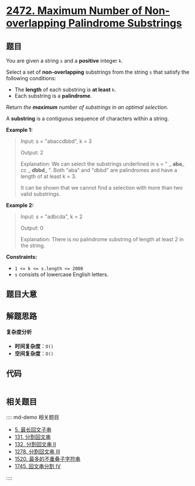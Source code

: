 # [2472. Maximum Number of Non-overlapping Palindrome Substrings](https://leetcode.com/problems/maximum-number-of-non-overlapping-palindrome-substrings/)

## 题目

You are given a string `s` and a **positive** integer `k`.

Select a set of **non-overlapping** substrings from the string `s` that
satisfy the following conditions:

- The **length** of each substring is **at least** `k`.
- Each substring is a **palindrome**.

Return _the **maximum** number of substrings in an optimal selection_.

A **substring** is a contiguous sequence of characters within a string.

**Example 1:**

> Input: s = "abaccdbbd", k = 3
>
> Output: 2
>
> Explanation: We can select the substrings underlined in s = " _ **aba**_ cc _ **dbbd**_ ". Both "aba" and "dbbd" are palindromes and have a length of at least k = 3.
>
> It can be shown that we cannot find a selection with more than two valid substrings.

**Example 2:**

> Input: s = "adbcda", k = 2
>
> Output: 0
>
> Explanation: There is no palindrome substring of length at least 2 in the string.

**Constraints:**

- `1 <= k <= s.length <= 2000`
- `s` consists of lowercase English letters.

## 题目大意

## 解题思路

#### 复杂度分析

- **时间复杂度**：`O()`
- **空间复杂度**：`O()`

## 代码

```javascript

```

## 相关题目

:::: md-demo 相关题目

- [5. 最长回文子串](https://leetcode.com/problems/longest-palindromic-substring)
- [131. 分割回文串](https://leetcode.com/problems/palindrome-partitioning)
- [132. 分割回文串 II](https://leetcode.com/problems/palindrome-partitioning-ii)
- [1278. 分割回文串 III](https://leetcode.com/problems/palindrome-partitioning-iii)
- [1520. 最多的不重叠子字符串](https://leetcode.com/problems/maximum-number-of-non-overlapping-substrings)
- [1745. 回文串分割 IV](https://leetcode.com/problems/palindrome-partitioning-iv)

::::
